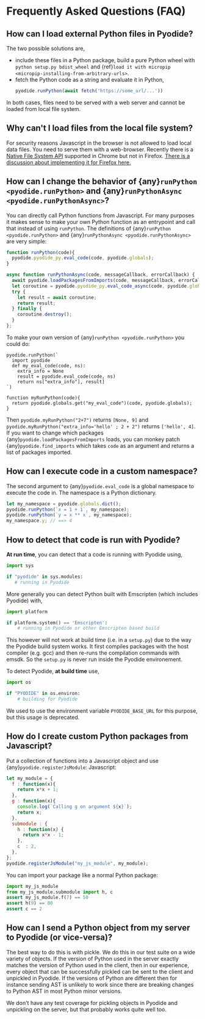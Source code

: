 # Frequently Asked Questions (FAQ)

## How can I load external Python files in Pyodide?

The two possible solutions are,

- include these files in a Python package, build a pure Python wheel with
  `python setup.py bdist_wheel` and
  {ref}`load it with micropip <micropip-installing-from-arbitrary-urls>`.
- fetch the Python code as a string and evaluate it in Python,
  ```js
  pyodide.runPython(await fetch('https://some_url/...'))
  ```

In both cases, files need to be served with a web server and cannot be loaded from local file system.

## Why can't I load files from the local file system?

For security reasons Javascript in the browser is not allowed to load local data
files. You need to serve them with a web-browser. Recently there is a
[Native File System API](https://wicg.github.io/file-system-access/) supported in Chrome
but not in Firefox.
[There is a discussion about implementing it for Firefox here.](https://github.com/mozilla/standards-positions/issues/154)


## How can I change the behavior of {any}`runPython <pyodide.runPython>` and {any}`runPythonAsync <pyodide.runPythonAsync>`?
You can directly call Python functions from Javascript. For many purposes it
makes sense to make your own Python function as an entrypoint and call that
instead of using `runPython`. The definitions of {any}`runPython
<pyodide.runPython>` and {any}`runPythonAsync <pyodide.runPythonAsync>` are very
simple:
```javascript
function runPython(code){
  pyodide.pyodide_py.eval_code(code, pyodide.globals);
}
```

```javascript
async function runPythonAsync(code, messageCallback, errorCallback) {
  await pyodide.loadPackagesFromImports(code, messageCallback, errorCallback);
  let coroutine = pyodide.pyodide_py.eval_code_async(code, pyodide.globals);
  try {
    let result = await coroutine;
    return result;
  } finally {
    coroutine.destroy();
  }
};
```
To make your own version of {any}`runPython <pyodide.runPython>` you could do:
```pyodide
pyodide.runPython(`
  import pyodide
  def my_eval_code(code, ns):
    extra_info = None
    result = pyodide.eval_code(code, ns)
    return ns["extra_info"], result]
`)

function myRunPython(code){
  return pyodide.globals.get("my_eval_code")(code, pyodide.globals);
}
```

Then `pyodide.myRunPython("2+7")` returns `[None, 9]` and
`pyodide.myRunPython("extra_info='hello' ; 2 + 2")` returns `['hello', 4]`.
If you want to change which packages {any}`pyodide.loadPackagesFromImports` loads, you can
monkey patch {any}`pyodide.find_imports` which takes `code` as an argument
and returns a list of packages imported.

## How can I execute code in a custom namespace?

The second argument to {any}`pyodide.eval_code` is a global namespace to execute the code in.
The namespace is a Python dictionary.
```javascript
let my_namespace = pyodide.globals.dict();
pyodide.runPython(`x = 1 + 1`, my_namespace);
pyodide.runPython(`y = x ** x`, my_namespace);
my_namespace.y; // ==> 4
```

## How to detect that code is run with Pyodide?

**At run time**, you can detect that a code is running with Pyodide using,
```py
import sys

if "pyodide" in sys.modules:
   # running in Pyodide
```

More generally you can detect Python built with Emscripten (which includes
Pyodide) with,
```py
import platform

if platform.system() == 'Emscripten':
    # running in Pyodide or other Emscripten based build
```

This however will not work at build time (i.e. in a `setup.py`) due to the way
the Pyodide build system works. It first compiles packages with the host compiler
(e.g. gcc) and then re-runs the compilation commands with emsdk. So the `setup.py` is
never run inside the Pyodide environement.

To detect Pyodide, **at build time** use,
```python
import os

if "PYODIDE" in os.environ:
    # building for Pyodide
```
We used to use the environment variable `PYODIDE_BASE_URL` for this purpose,
but this usage is deprecated.


## How do I create custom Python packages from Javascript?

Put a collection of functions into a Javascript object and use {any}`pyodide.registerJsModule`:
Javascript:
```javascript
let my_module = {
  f : function(x){
    return x*x + 1;
  },
  g : function(x){
    console.log(`Calling g on argument ${x}`);
    return x;
  },
  submodule : {
    h : function(x) {
      return x*x - 1;
    },
    c  : 2,
  },
};
pyodide.registerJsModule("my_js_module", my_module);
```
You can import your package like a normal Python package:
```py
import my_js_module
from my_js_module.submodule import h, c
assert my_js_module.f(7) == 50
assert h(9) == 80
assert c == 2
```
## How can I send a Python object from my server to Pyodide (or vice-versa)?

The best way to do this is with pickle. We do this in our test suite on a wide
variety of objects. If the version of Python used in the server exactly matches
the version of Python used in the client, then in our experience, every object
that can be successfully pickled can be sent to the client and unpickled in
Pyodide. If the versions of Python are different then for instance sending AST
is unlikely to work since there are breaking changes to Python AST in most
Python minor versions.

We don't have any test coverage for pickling objects in Pyodide and unpickling
on the server, but that probably works quite well too.
